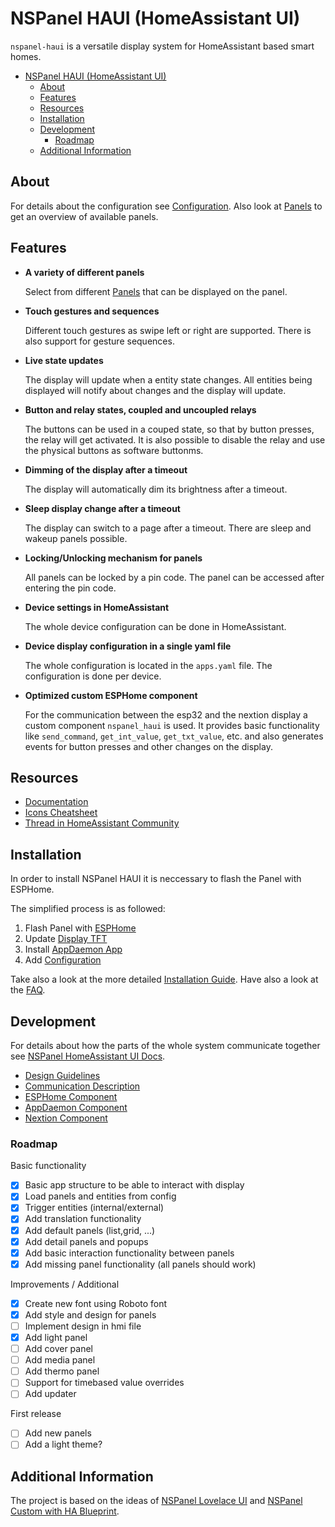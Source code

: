
# NSPanel HAUI (HomeAssistant UI)

`nspanel-haui` is a versatile display system for HomeAssistant based smart homes.

- [NSPanel HAUI (HomeAssistant UI)](#nspanel-haui-homeassistant-ui)
  - [About](#about)
  - [Features](#features)
  - [Resources](#resources)
  - [Installation](#installation)
  - [Development](#development)
    - [Roadmap](#roadmap)
  - [Additional Information](#additional-information)

## About

For details about the configuration see [Configuration](docs/Config.md). Also look at [Panels](docs/panels/README.md) to get an overview of available panels.

## Features

- **A variety of different panels**

  Select from different [Panels](docs/panels/README.md) that can be displayed on the panel.

- **Touch gestures and sequences**

  Different touch gestures as swipe left or right are supported. There is also support for gesture sequences.

- **Live state updates**

  The display will update when a entity state changes. All entities being displayed will notify about changes and the display will update.

- **Button and relay states, coupled and uncoupled relays**

  The buttons can be used in a couped state, so that by button presses, the relay will get activated. It is also possible to disable the relay and use the physical buttons as software buttonms.

- **Dimming of the display after a timeout**

  The display will automatically dim its brightness after a timeout.

- **Sleep display change after a timeout**

  The display can switch to a page after a timeout. There are sleep and wakeup panels possible.

- **Locking/Unlocking mechanism for panels**

  All panels can be locked by a pin code. The panel can be accessed after entering the pin code.

- **Device settings in HomeAssistant**

  The whole device configuration can be done in HomeAssistant.

- **Device display configuration in a single yaml file**

  The whole configuration is located in the `apps.yaml` file. The configuration is done per device.

- **Optimized custom ESPHome component**

  For the communication between the esp32 and the nextion display a custom component `nspanel_haui` is used. It provides basic functionality like `send_command`, `get_int_value`, `get_txt_value`, etc. and also generates events for button presses and other changes on the display.

## Resources

- [Documentation](docs/README.md)
- [Icons Cheatsheet](https://htmlpreview.github.io/?https://raw.githubusercontent.com/happydasch/nspanel_haui/master/docs/cheatsheet.html)
- [Thread in HomeAssistant Community](https://community.home-assistant.io/t/sonoff-nspanel-haui-homeassistant-ui/578570)

## Installation

In order to install NSPanel HAUI it is neccessary to flash the Panel with ESPHome.

The simplified process is as followed:

1. Flash Panel with [ESPHome](docs/ESPHome.md)
2. Update [Display TFT](docs/Nextion.md)
3. Install [AppDaemon App](docs/AppDaemon.md)
4. Add [Configuration](docs/Config.md)

Take also a look at the more detailed [Installation Guide](docs/Install.md). Have also a look at the [FAQ](docs/FAQ.md).

## Development

For details about how the parts of the whole system communicate together see [NSPanel HomeAssistant UI Docs](docs/README.md).

- [Design Guidelines](docs/Design.md)
- [Communication Description](docs/Communication.md)
- [ESPHome Component](docs/ESPHome.md)
- [AppDaemon Component](docs/AppDaemon.md)
- [Nextion Component](docs/Nextion.md)

### Roadmap

Basic functionality

- [x] Basic app structure to be able to interact with display
- [x] Load panels and entities from config
- [x] Trigger entities (internal/external)
- [x] Add translation functionality
- [x] Add default panels (list,grid, ...)
- [x] Add detail panels and popups
- [x] Add basic interaction functionality between panels
- [x] Add missing panel functionality (all panels should work)

Improvements / Additional

- [x] Create new font using Roboto font
- [x] Add style and design for panels
- [ ] Implement design in hmi file
- [x] Add light panel
- [ ] Add cover panel
- [ ] Add media panel
- [ ] Add thermo panel
- [ ] Support for timebased value overrides
- [ ] Add updater

First release

- [ ] Add new panels
- [ ] Add a light theme?

## Additional Information

The project is based on the ideas of [NSPanel Lovelace UI](https://github.com/joBr99/nspanel-lovelace-ui) and [NSPanel Custom with HA Blueprint](https://github.com/Blackymas/NSPanel_HA_Blueprint).
